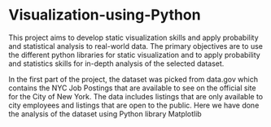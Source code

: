# Visualization-using-Python

This project aims to develop static visualization skills and apply probability and statistical
analysis to real-world data. The primary objectives
are to use the different python libraries for static visualization and to apply probability and statistics skills
for in-depth analysis of the selected dataset. 

In the first part of the project, the dataset was picked from data.gov which contains the NYC Job Postings that are available to
see on the official site for the City of New York. The data includes listings that are only available
to city employees and listings that are open to the public. Here we have done the analysis of the dataset using Python library Matplotlib
